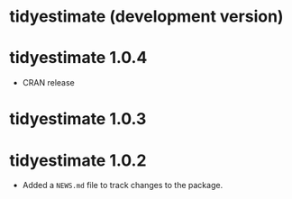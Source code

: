 # tidyestimate (development version)

# tidyestimate 1.0.4

* CRAN release

# tidyestimate 1.0.3

# tidyestimate 1.0.2

* Added a `NEWS.md` file to track changes to the package.
